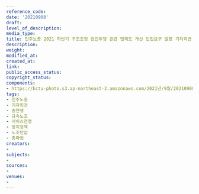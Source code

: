```yaml
---
reference_code: 
date: '20210908'
draft: 
level_of_description: 
media_type: 
title: 민주노총 2021 하반기 구조조정 현안투쟁 관련 법제도 개선 입법요구 발표 기자회견
description: 
weight: 
modified_at: 
created_at: 
link: 
public_access_status: 
copyright_status: 
components:
- https://kctu-photo.s3.ap-northeast-2.amazonaws.com/2021년/9월/20210908-민주노총+2021+하반기+구조조정+현안투쟁+관련+법제도+개선+입법요구+발표+기자회견_민주노총_기자회견_총연맹_금속노조_서비스연맹_정치정책_노조탄압_총파업/_R6X0020.jpg
tags:
- 민주노총
- 기자회견
- 총연맹
- 금속노조
- 서비스연맹
- 정치정책
- 노조탄압
- 총파업
creators:
- 
subjects:
- 
sources:
- 
venues:
- 
---
```

